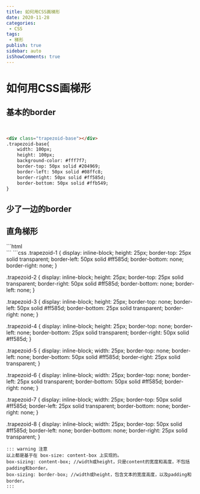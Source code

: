```yaml
---
title: 如何用CSS画梯形
date: 2020-11-28
categories:
 - CSS
tags:
 - 梯形
publish: true
sidebar: auto 
isShowComments: true
---
```

# 如何用CSS画梯形
## 基本的border

<CSS-Trapezoid-Base/>  
<br>

```html
<div class="trapezoid-base"></div>
.trapezoid-base{
    width: 100px;
    height: 100px;
    background-color: #fff7f7;
    border-top: 50px solid #204969;
    border-left: 50px solid #08ffc8;
    border-right: 50px solid #ff585d;
    border-bottom: 50px solid #ffb549;
}
```
## 少了一边的border
<CSS-Trapezoid-ThreeBorder/>

## 直角梯形
<CSS-Trapezoid-Right/>
```html
<div class="trapezoid-1"></div>
<div class="trapezoid-2"></div>
<div class="trapezoid-3"></div>
<div class="trapezoid-4"></div>
<div class="trapezoid-5"></div>
<div class="trapezoid-6"></div>
<div class="trapezoid-7"></div>
<div class="trapezoid-8"></div>
```
```css
.trapezoid-1 {
    display: inline-block;
    height: 25px;
    border-top: 25px solid transparent;
    border-left: 50px solid #ff585d;
    border-bottom: none;
    border-right: none;
}

.trapezoid-2 {
    display: inline-block;
    height: 25px;
    border-top: 25px solid transparent;
    border-right: 50px solid #ff585d;
    border-bottom: none;
    border-left: none;
}

.trapezoid-3 {
    display: inline-block;
    height: 25px;
    border-top: none;
    border-left: 50px solid #ff585d;
    border-bottom: 25px solid transparent;
    border-right: none;
}

.trapezoid-4 {
    display: inline-block;
    height: 25px;
    border-top: none;
    border-left: none;
    border-bottom: 25px solid transparent;
    border-right: 50px solid #ff585d;
}

.trapezoid-5 {
    display: inline-block;
    width: 25px;
    border-top: none;
    border-left: none;
    border-bottom: 50px solid #ff585d;
    border-right: 25px solid transparent;
}

.trapezoid-6 {
    display: inline-block;
    width: 25px;
    border-top: none;
    border-left: 25px solid transparent;
    border-bottom: 50px solid #ff585d;
    border-right: none;
}

.trapezoid-7 {
    display: inline-block;
    width: 25px;
    border-top: 50px solid #ff585d;
    border-left: 25px solid transparent;
    border-bottom: none;
    border-right: none;
}

.trapezoid-8 {
    display: inline-block;
    width: 25px;
    border-top: 50px solid #ff585d;
    border-left: none;
    border-bottom: none;
    border-right: 25px solid transparent;
}
```
::: warning 注意
以上都是基于在 box-size: content-box 上实现的。  
box-sizing: content-box; //width或height，只是content的宽度和高度，不包括padding和border。  
box-sizing: border-box; //width或height，包含文本的宽度高度，以及padding和border。
:::